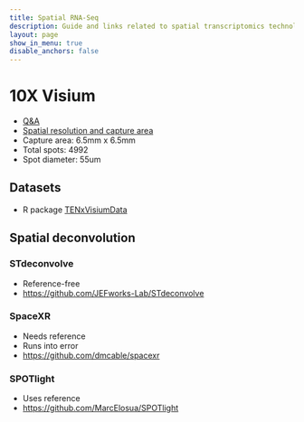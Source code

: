 ```yaml
---
title: Spatial RNA-Seq
description: Guide and links related to spatial transcriptomics technologies and analyses.
layout: page
show_in_menu: true
disable_anchors: false
---
```


# 10X Visium

- [Q&A](https://kb.10xgenomics.com/hc/en-us/categories/360002304851-Visium)
- [Spatial resolution and capture area](https://kb.10xgenomics.com/hc/en-us/articles/360035487572-What-is-the-spatial-resolution-and-configuration-of-the-capture-area-of-the-Visium-Gene-Expression-Slide-)
- Capture area: 6.5mm x 6.5mm
- Total spots: 4992
- Spot diameter: 55um

## Datasets

- R package [TENxVisiumData](https://bioconductor.org/packages/release/data/experiment/vignettes/TENxVisiumData/inst/doc/vignette.html)

## Spatial deconvolution

### STdeconvolve

- Reference-free
- https://github.com/JEFworks-Lab/STdeconvolve

### SpaceXR

- Needs reference
- Runs into error
- https://github.com/dmcable/spacexr

### SPOTlight

- Uses reference
- https://github.com/MarcElosua/SPOTlight

